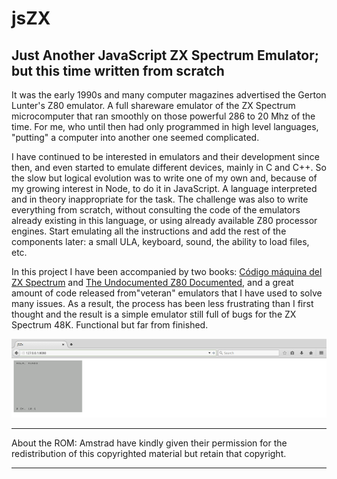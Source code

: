 # jsZX

Just Another JavaScript ZX Spectrum Emulator; but this time written from scratch
--------------------------------------------------------------------------------

It was the early 1990s and many computer magazines advertised the Gerton Lunter's Z80 emulator. A full shareware emulator of the ZX Spectrum microcomputer that ran smoothly on those powerful 286 to 20 Mhz of the time. For me, who until then had only programmed in high level languages, "putting" a computer into another one seemed complicated.

I have continued to be interested in emulators and their development since then, and even started to emulate different devices, mainly in C and C++. So the slow but logical evolution was to write one of my own and, because of my growing interest in Node, to do it in JavaScript. A language interpreted and in theory inappropriate for the task. The challenge was also to write everything from scratch, without consulting the code of the emulators already existing in this language, or using already available Z80 processor engines. Start emulating all the instructions and add the rest of the components later: a small ULA, keyboard, sound, the ability to load files, etc.

In this project I have been accompanied by two books: <a href="http://www.worldofspectrum.org/infoseekid.cgi?id=2000697">Código máquina del ZX Spectrum</a> and <a href="http://www.z80.info/zip/z80-documented.pdf">The Undocumented Z80 Documented</a>, and a great amount of code released from"veteran" emulators that I have used to solve many issues. As a result, the process has been less frustrating than I first thought and the result is a simple emulator still full of bugs for the ZX Spectrum 48K. Functional but far from finished.

![alt text](https://raw.githubusercontent.com/herreriasjose/jsZX/master/jszx.png)

--------------------------------------------

About the ROM: Amstrad have kindly given their permission for the redistribution of this copyrighted material but retain that copyright.

--------------------------------------------

